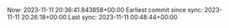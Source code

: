 Now: 2023-11-11 20:36:41.843858+00:00 Earliest commit since sync: 2023-11-11 20:26:18+00:00 Last sync: 2023-11-11 00:48:44+00:00
